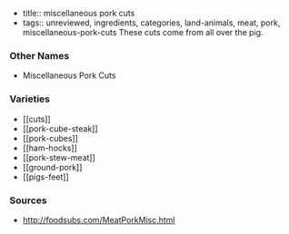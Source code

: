 - title:: miscellaneous pork cuts
- tags:: unreviewed, ingredients, categories, land-animals, meat, pork, miscellaneous-pork-cuts
These cuts come from all over the pig.

### Other Names

* Miscellaneous Pork Cuts

### Varieties

* [[cuts]]
* [[pork-cube-steak]]
* [[pork-cubes]]
* [[ham-hocks]]
* [[pork-stew-meat]]
* [[ground-pork]]
* [[pigs-feet]]

### Sources
* http://foodsubs.com/MeatPorkMisc.html

